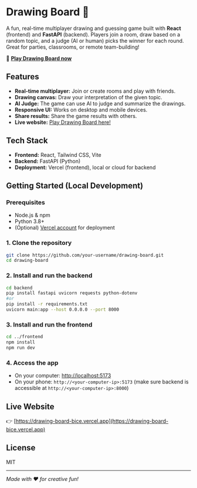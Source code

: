 # Drawing Board 🎨

A fun, real-time multiplayer drawing and guessing game built with **React** (frontend) and **FastAPI** (backend). Players join a room, draw based on a random topic, and a judge (AI or human) picks the winner for each round. Great for parties, classrooms, or remote team-building!

🚀 **[Play Drawing Board now](https://drawing-board-bice.vercel.app)**

## Features

- **Real-time multiplayer:** Join or create rooms and play with friends.
- **Drawing canvas:** Draw your interpretation of the given topic.
- **AI Judge:** The game can use AI to judge and summarize the drawings.
- **Responsive UI:** Works on desktop and mobile devices.
- **Share results:** Share the game results with others.
- **Live website:** [Play Drawing Board here!](https://drawing-board-bice.vercel.app)

## Tech Stack

- **Frontend:** React, Tailwind CSS, Vite
- **Backend:** FastAPI (Python)
- **Deployment:** Vercel (frontend), local or cloud for backend

## Getting Started (Local Development)

### Prerequisites

- Node.js & npm
- Python 3.8+
- (Optional) [Vercel account](https://vercel.com/) for deployment

### 1. Clone the repository

```sh
git clone https://github.com/your-username/drawing-board.git
cd drawing-board
```

### 2. Install and run the backend

```sh
cd backend
pip install fastapi uvicorn requests python-dotenv
#or
pip install -r requirements.txt
uvicorn main:app --host 0.0.0.0 --port 8000
```

### 3. Install and run the frontend

```sh
cd ../frontend
npm install
npm run dev
```

### 4. Access the app

- On your computer: [http://localhost:5173](http://localhost:5173)
- On your phone: `http://<your-computer-ip>:5173` (make sure backend is accessible at `http://<your-computer-ip>:8000`)

## Live Website

👉 [https://drawing-board-bice.vercel.app](https://drawing-board-bice.vercel.app)

## License

MIT

---

*Made with ❤️ for creative fun!*
